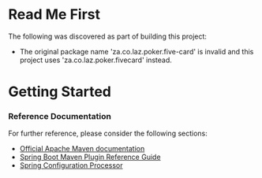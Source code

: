 # Read Me First
The following was discovered as part of building this project:

* The original package name 'za.co.laz.poker.five-card' is invalid and this project uses 'za.co.laz.poker.fivecard' instead.

# Getting Started

### Reference Documentation
For further reference, please consider the following sections:

* [Official Apache Maven documentation](https://maven.apache.org/guides/index.html)
* [Spring Boot Maven Plugin Reference Guide](https://docs.spring.io/spring-boot/docs/2.2.11.RELEASE/maven-plugin/)
* [Spring Configuration Processor](https://docs.spring.io/spring-boot/docs/2.4.0/reference/htmlsingle/#configuration-metadata-annotation-processor)

